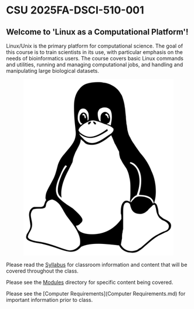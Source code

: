 # CSU 2025FA-DSCI-510-001

## Welcome to 'Linux as a Computational Platform'!

Linux/Unix is the primary platform for computational science. The goal of this course is to train scientists in its use, with particular emphasis on the needs of bioinformatics users. The course covers basic Linux commands and utilities, running and managing computational jobs, and handling and manipulating large biological datasets.

<p align="center">
<img width="410" alt="linux_logo" src="https://github.com/jesshill/CSU-2025FA-DSCI-510-001_LINUX_as_a_computational_platform/blob/main/linux_logo.png">
</p>


Please read the [Syllabus](Syllabus.md) for classroom information and content that will be covered throughout the class. 

Please see the [Modules](Modules) directory for specific content being covered.

Please see the [Computer Requirements](Computer Requirements.md) for important information prior to class. 
